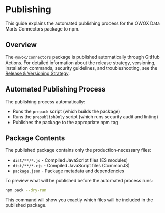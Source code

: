 # Publishing

This guide explains the automated publishing process for the OWOX Data Marts Connectors package to npm.

## Overview

The `@owox/connectors` package is published automatically through GitHub Actions. For detailed information about the release strategy, versioning, installation commands, security guidelines, and troubleshooting, see the [Release & Versioning Strategy](../../docs/contributing/repository/release-strategy.md).

## Automated Publishing Process

The publishing process automatically:

- Runs the `prepack` script (which builds the package)
- Runs the `prepublishOnly` script (which runs security audit and linting)
- Publishes the package to the appropriate npm tag

## Package Contents

The published package contains only the production-necessary files:

- `dist/**/*.js` - Compiled JavaScript files (ES modules)
- `dist/**/*.cjs` - Compiled JavaScript files (CommonJS)
- `package.json` - Package metadata and dependencies

To preview what will be published before the automated process runs:

```bash
npm pack --dry-run
```

This command will show you exactly which files will be included in the published package.
